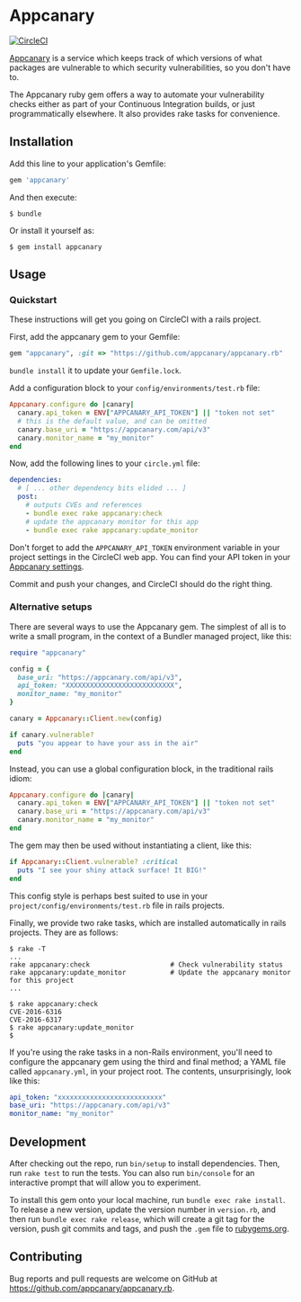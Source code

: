 # Appcanary

[![CircleCI](https://circleci.com/gh/appcanary/appcanary.rb.svg?style=svg)](https://circleci.com/gh/appcanary/appcanary.rb)

[Appcanary](https://appcanary.co) is a service which keeps track of which
versions of what packages are vulnerable to which security vulnerabilities, so
you don't have to.

The Appcanary ruby gem offers a way to automate your vulnerability checks either
as part of your Continuous Integration builds, or just programmatically
elsewhere. It also provides rake tasks for convenience.

## Installation

Add this line to your application's Gemfile:

```ruby
gem 'appcanary'
```

And then execute:

    $ bundle

Or install it yourself as:

    $ gem install appcanary

## Usage

### Quickstart

These instructions will get you going on CircleCI with a rails project.

First, add the appcanary gem to your Gemfile:

```ruby
gem "appcanary", :git => "https://github.com/appcanary/appcanary.rb"
```

`bundle install` it to update your `Gemfile.lock`.

Add a configuration block to your `config/environments/test.rb` file:

```ruby
Appcanary.configure do |canary|
  canary.api_token = ENV["APPCANARY_API_TOKEN"] || "token not set"
  # this is the default value, and can be omitted
  canary.base_uri = "https://appcanary.com/api/v3"
  canary.monitor_name = "my_monitor"
end
```

Now, add the following lines to your `circle.yml` file:

```yaml
dependencies:
  # [ ... other dependency bits elided ... ]
  post:
    # outputs CVEs and references
    - bundle exec rake appcanary:check
    # update the appcanary monitor for this app
    - bundle exec rake appcanary:update_monitor
```

Don't forget to add the `APPCANARY_API_TOKEN` environment variable in your
project settings in the CircleCI web app. You can find your API token in
your [Appcanary settings](https://appcanary.com/settings).

Commit and push your changes, and CircleCI should do the right thing.

### Alternative setups

There are several ways to use the Appcanary gem. The simplest of all is to write
a small program, in the context of a Bundler managed project, like this:

```ruby
require "appcanary"

config = {
  base_uri: "https://appcanary.com/api/v3",
  api_token: "XXXXXXXXXXXXXXXXXXXXXXXXXXX",
  monitor_name: "my_monitor"
}

canary = Appcanary::Client.new(config)

if canary.vulnerable?
  puts "you appear to have your ass in the air"
end
```

Instead, you can use a global configuration block, in the traditional rails
idiom:

```ruby
Appcanary.configure do |canary|
  canary.api_token = ENV["APPCANARY_API_TOKEN"] || "token not set"
  canary.base_uri = "https://appcanary.com/api/v3"
  canary.monitor_name = "my_monitor"
end
```

The gem may then be used without instantiating a client, like this:

```ruby
if Appcanary::Client.vulnerable? :critical
  puts "I see your shiny attack surface! It BIG!"
end
```

This config style is perhaps best suited to use in your
`project/config/environments/test.rb` file in rails projects.

Finally, we provide two rake tasks, which are installed automatically in rails
projects. They are as follows:

```
$ rake -T
...
rake appcanary:check                    # Check vulnerability status
rake appcanary:update_monitor           # Update the appcanary monitor for this project
...

$ rake appcanary:check
CVE-2016-6316
CVE-2016-6317
$ rake appcanary:update_monitor
$
```

If you're using the rake tasks in a non-Rails environment, you'll need to
configure the appcanary gem using the third and final method; a YAML file called
`appcanary.yml`, in your project root. The contents, unsurprisingly, look like
this:

```yaml
api_token: "xxxxxxxxxxxxxxxxxxxxxxxxxx"
base_uri: "https://appcanary.com/api/v3"
monitor_name: "my_monitor"
```

## Development

After checking out the repo, run `bin/setup` to install dependencies. Then, run
`rake test` to run the tests. You can also run `bin/console` for an interactive
prompt that will allow you to experiment.

To install this gem onto your local machine, run `bundle exec rake install`. To
release a new version, update the version number in `version.rb`, and then run
`bundle exec rake release`, which will create a git tag for the version, push
git commits and tags, and push the `.gem` file
to [rubygems.org](https://rubygems.org).

## Contributing

Bug reports and pull requests are welcome on GitHub at https://github.com/appcanary/appcanary.rb.

